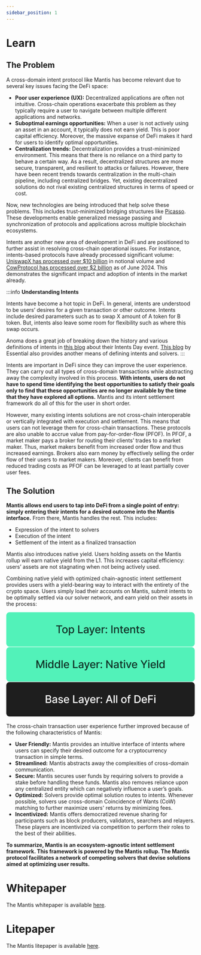 ```yaml
---
sidebar_position: 1
---
```

# Learn 
## The Problem

A cross-domain intent protocol like Mantis has become relevant due to several key issues facing the DeFi space:

- **Poor user experience (UX):** Decentralized applications are often not intuitive. Cross-chain operations exacerbate this problem as they typically require a user to navigate between multiple different applications and networks.
- **Suboptimal earnings opportunities:** When a user is not actively using an asset in an account, it typically does not earn yield. This is poor capital efficiency. Moreover, the massive expanse of DeFi makes it hard for users to identify optimal opportunities.
- **Centralization trends:** Decentralization provides a trust-minimized environment. This means that there is no reliance on a third party to behave a certain way. As a result, decentralized structures are more secure, transparent, and resilient to attacks or failures. However, there have been recent trends towards centralization in the multi-chain pipeline, including centralized bridges. Yet, existing decentralized solutions do not rival existing centralized structures in terms of speed or cost.

Now, new technologies are being introduced that help solve these problems. This includes trust-minimized bridging structures like [Picasso](http://picasso.xyz). These developments enable generalized message passing and synchronization of protocols and applications across multiple blockchain ecosystems.

Intents are another new area of development in DeFi and are positioned to further assist in resolving cross-chain operational issues. For instance, intents-based protocols have already processed significant volume: [UniswapX has processed over $10 billion](https://dune.com/phu/uniswapx) in notional volume and [CowProtocol has processed over $2 billion](https://dune.com/cowprotocol/cowswap-high-level-metrics-dashboard?Aggregate+by_e759c2=Week) as of June 2024. This demonstrates the significant impact and adoption of intents in the market already.

:::info
**Understanding Intents**

Intents have become a hot topic in DeFi. In general, intents are understood to be users’ desires for a given transaction or other outcome. Intents include desired parameters such as to swap X amount of A token for B token. But, intents also leave some room for flexibility such as where this swap occurs.

Anoma does a great job of breaking down the history and various definitions of intents in [this blog](https://anoma.net/blog/intents-arent-real) about their Intents Day event. [This blog](https://blog.essential.builders/introducing-essential/) by Essential also provides another means of defining intents and solvers.
:::

Intents are important in DeFi since they can improve the user experience. They can carry out all types of cross-domain transactions while abstracting away the complexity involved in this process. **With intents, users do not have to spend time identifying the best opportunities to satisfy their goals only to find that these opportunities are no longer available by the time that they have explored all options.** Mantis and its intent settlement framework do all of this for the user in short order.

However, many existing intents solutions are not cross-chain interoperable or vertically integrated with execution and settlement. This means that users can not leverage them for cross-chain transactions. These protocols are also unable to accrue value from pay-for-order-flow (PFOF). In PFOF, a market maker pays a broker for routing their clients’ trades to a market maker. Thus, market makers benefit from increased order flow and thus increased earnings. Brokers also earn money by effectively selling the order flow of their users to market makers. Moreover, clients can benefit from reduced trading costs as PFOF can be leveraged to at least partially cover user fees.

## The Solution

**Mantis allows end users to tap into DeFi from a single point of entry: simply entering their intents for a desired outcome into the Mantis interface.** From there, Mantis handles the rest. This includes:

- Expression of the intent to solvers
- Execution of the intent
- Settlement of the intent as a finalized transaction

Mantis also introduces native yield. Users holding assets on the Mantis rollup will earn native yield from the L1. This increases capital efficiency: users’ assets are not stagnating when not being actively used.

Combining native yield with optimized chain-agnostic intent settlement provides users with a yield-bearing way to interact with the entirety of the crypto space. Users simply load their accounts on Mantis, submit intents to be optimally settled via our solver network, and earn yield on their assets in the process:

![stack](../concepts/mantis-stack.png)


The cross-chain transaction user experience further improved because of the following characteristics of Mantis:

- **User Friendly:** Mantis provides an intuitive interface of intents where users can specify their desired outcome for a cryptocurrency transaction in simple terms.
- **Streamlined:** Mantis abstracts away the complexities of cross-domain communication.
- **Secure:** Mantis secures user funds by requiring solvers to provide a stake before handling these funds. Mantis also removes reliance upon any centralized entity which can negatively influence a user’s goals.
- **Optimized:** Solvers provide optimal solution routes to intents. Whenever possible, solvers use cross-domain Coincidence of Wants (CoW) matching to further maximize users' returns by minimizing fees.
- **Incentivized:** Mantis offers democratized revenue sharing for participants such as block producers, validators, searchers and relayers. These players are incentivized via competition to perform their roles to the best of their abilities.

**To summarize, Mantis is an ecosystem-agnostic intent settlement framework. This framework is powered by the Mantis rollup. The Mantis protocol facilitates a network of competing solvers that devise solutions aimed at optimizing user results.**

# Whitepaper

The Mantis whitepaper is available [here](https://assets.website-files.com/65b28e756a8eda2e91e76ca4/6656289f21123d6215091555_MANTIS%20Whitepaper.pdf).

# Litepaper

The Mantis litepaper is available [here](https://assets.website-files.com/65b28e756a8eda2e91e76ca4/6655e8e69277b97e9c11c793_MANTIS%20Litepaper.pdf).

